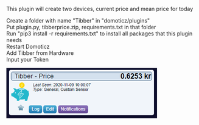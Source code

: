 This plugin will create two devices, current price and mean price for today

Create a folder with name "Tibber" in "domoticz/plugins"  
Put plugin.py, tibberprice.zip, requirements.txt in that folder  
Run "pip3 install -r requirements.txt" to install all packages that this plugin needs  
Restart Domoticz  
Add Tibber from Hardware  
Input your Token  

![](./tibber.png "Photo")
